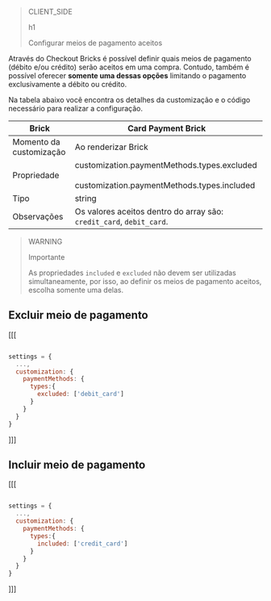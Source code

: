 > CLIENT_SIDE
>
> h1
>
> Configurar meios de pagamento aceitos

Através do Checkout Bricks é possível definir quais meios de pagamento (débito e/ou crédito) serão aceitos em uma compra. Contudo, também é possível oferecer **somente uma dessas opções** limitando o pagamento exclusivamente a débito ou crédito.

Na tabela abaixo você encontra os detalhes da customização e o código necessário para realizar a configuração.

| Brick  | Card Payment Brick  |
| --- | --- |
| Momento da customização  | Ao renderizar Brick  |
| Propriedade  | customization.paymentMethods.types.excluded <br><br> customization.paymentMethods.types.included |
| Tipo  | string  |
| Observações  | Os valores aceitos dentro do array são: `credit_card`, `debit_card`.  |



> WARNING
>
> Importante
>
> As propriedades `included` e `excluded` não devem ser utilizadas simultaneamente, por isso, ao definir os meios de pagamento aceitos, escolha somente uma delas.

## Excluir meio de pagamento 

[[[
```Javascript

settings = {
  ...,
  customization: {
    paymentMethods: {
      types:{
        excluded: ['debit_card']
      }
    }
  }
}
```
]]]

## Incluir meio de pagamento 

[[[
```Javascript

settings = {
  ...,
  customization: {
    paymentMethods: {
      types:{
        included: ['credit_card']
      }
    }
  }
}
```
]]]
